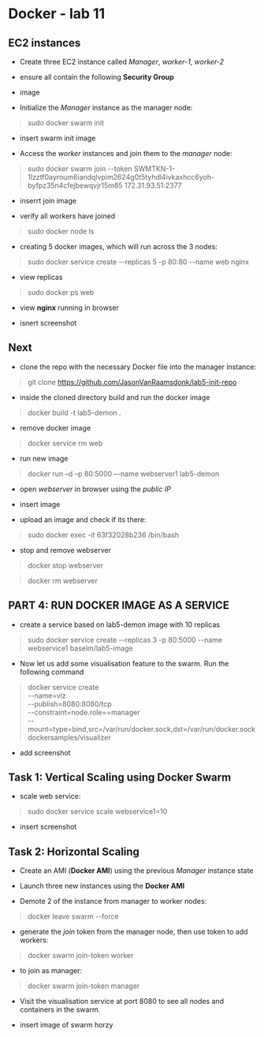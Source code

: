 # Docker - lab 11

## EC2 instances

- Create three EC2 instance called *Manager*, *worker-1*, *worker-2*

- ensure all contain the following **Security Group**



- image

- Initialize the *Manager* instance as the manager node:

> sudo docker swarm init

- insert swarm init image

- Access the *worker* instances and join them to the *manager* node:

> sudo docker swarm join --token SWMTKN-1-1lzztf0ayroum6iandqlvpim2624g0t5tyhdl4ivkaxhcc6yoh-byfpz35n4cfejbewqvjr15m85 172.31.93.51:2377

- inserrt join image

- verify all workers have joined

> sudo docker node ls

- creating 5 docker images, which will run across the 3 nodes:

> sudo docker service create --replicas 5 -p 80:80 --name web nginx

- view replicas

> sudo docker ps web

- view **nginx** running in browser

- isnert screenshot

## Next

- clone the repo with the necessary Docker file into the manager instance:

> git clone https://github.com/JasonVanRaamsdonk/lab5-init-repo

- inside the cloned directory build and run the docker image

> docker build -t lab5-demon .

- remove docker image

> docker service rm web

- run new image

> docker run –d –p 80:5000 –-name webserver1 lab5-demon

- open *webserver* in browser using the *public IP*

- insert image

- upload an image and check if its there:

> sudo docker exec -it 63f32028b236 /bin/bash

- stop and remove webserver

> docker stop webserver

> docker rm webserver

## PART 4: RUN DOCKER IMAGE AS A SERVICE

- create a service based on lab5-demon image with 10 replicas

> sudo docker service create --replicas 3 -p 80:5000 --name webservice1 baselm/lab5-image

- Now let us add some visualisation feature to the swarm. Run the following command

>docker service create \
  --name=viz \
  --publish=8080:8080/tcp \
  --constraint=node.role==manager \
  --mount=type=bind,src=/var/run/docker.sock,dst=/var/run/docker.sock \
  dockersamples/visualizer

- add screenshot

## Task 1: Vertical Scaling using Docker Swarm

- scale web service:

> sudo docker service scale webservice1=10

- insert screenshot

## Task 2: Horizontal Scaling

- Create an AMI (**Docker AMI**) using the previous *Manager* instance state

- Launch three new instances using the **Docker AMI**

- Demote 2 of the instance from manager to worker nodes:

> docker leave swarm --force

- generate the *join* token from the manager node, then use token to add workers:

> docker swarm join-token worker

- to join as manager:

> docker swarm join-token manager

- Visit the visualisation service at port 8080 to see all nodes and containers in the swarm.

- insert image of swarm horzy
